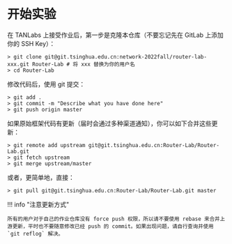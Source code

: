 # 开始实验

在 TANLabs 上接受作业后，第一步是克隆本仓库（不要忘记先在 GitLab 上添加你的 SSH Key）：

```shell
> git clone git@git.tsinghua.edu.cn:network-2022fall/router-lab-xxx.git Router-Lab # 将 xxx 替换为你的用户名
> cd Router-Lab
```

修改代码后，使用 git 提交：

```shell
> git add .
> git commit -m "Describe what you have done here"
> git push origin master
```

如果原始框架代码有更新（届时会通过多种渠道通知），你可以如下合并这些更新：

```shell
> git remote add upstream git@git.tsinghua.edu.cn:Router-Lab/Router-Lab.git
> git fetch upstream
> git merge upstream/master
```

或者，更简单地，直接：

```shell
> git pull git@git.tsinghua.edu.cn:Router-Lab/Router-Lab.git master
```

!!! info "注意更新方式"

    所有的用户对于自己的作业仓库没有 force push 权限，所以请不要使用 rebase 来合并上游更新，平时也不要随意修改已经 push 的 commit。如果出现问题，请自行查询并使用 `git reflog` 解决。
